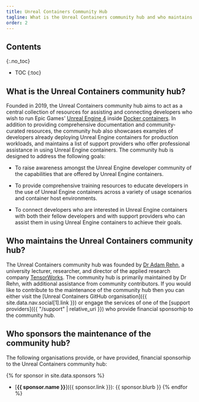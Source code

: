 ```yaml
---
title: Unreal Containers Community Hub
tagline: What is the Unreal Containers community hub and who maintains it?
order: 2
---
```


## Contents
{:.no_toc}

* TOC
{:toc}


## What is the Unreal Containers community hub?

Founded in 2019, the Unreal Containers community hub aims to act as a central collection of resources for assisting and connecting developers who wish to run Epic Games' [Unreal Engine 4](https://www.unrealengine.com/) inside [Docker containers](https://www.docker.com/). In addition to providing comprehensive documentation and community-curated resources, the community hub also showcases examples of developers already deploying Unreal Engine containers for production workloads, and maintains a list of support providers who offer professional assistance in using Unreal Engine containers. The community hub is designed to address the following goals:

- To raise awareness amongst the Unreal Engine developer community of the capabilities that are offered by Unreal Engine containers.

- To provide comprehensive training resources to educate developers in the use of Unreal Engine containers across a variety of usage scenarios and container host environments.

- To connect developers who are interested in Unreal Engine containers with both their fellow developers and with support providers who can assist them in using Unreal Engine containers to achieve their goals.


## Who maintains the Unreal Containers community hub?

The Unreal Containers community hub was founded by [Dr Adam Rehn](https://adamrehn.com), a university lecturer, researcher, and director of the applied research company [TensorWorks](https://tensorworks.com.au). The community hub is primarily maintained by Dr Rehn, with additional assistance from community contributors. If you would like to contribute to the maintenance of the community hub then you can either visit the [Unreal Containers GitHub organisation]({{ site.data.nav.social[1].link }}) or engage the services of one of the [support providers]({{ "/support" | relative_uri }}) who provide financial sponsorhip to the community hub.


## Who sponsors the maintenance of the community hub?

The following organisations provide, or have provided, financial sponsorhip to the Unreal Containers community hub:

{% for sponsor in site.data.sponsors %}
- [**{{ sponsor.name }}**]({{ sponsor.link }}): {{ sponsor.blurb }}
{% endfor %}
